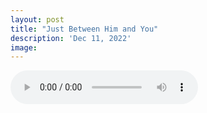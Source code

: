 ```yaml
---
layout: post
title: "Just Between Him and You"
description: 'Dec 11, 2022'
image:
---
```


<audio controls preload="metadata">
  <source src="https://docs.google.com/uc?export=open&id=1p60BSd7CRNPvyfCOt13rYVsitaoZEfWT" type="audio/mp3">
Your browser does not support the audio element.
</audio>
